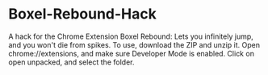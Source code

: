 # Boxel-Rebound-Hack
A hack for the Chrome Extension Boxel Rebound: Lets you infinitely jump, and you won't die from spikes. 
To use, download the ZIP and unzip it. 
Open chrome://extensions, and make sure Developer Mode is enabled. 
Click on open unpacked, and select the folder. 
